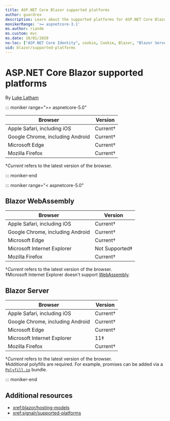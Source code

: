 ```yaml
---
title: ASP.NET Core Blazor supported platforms
author: guardrex
description: Learn about the supported platforms for ASP.NET Core Blazor.
monikerRange: '>= aspnetcore-3.1'
ms.author: riande
ms.custom: mvc
ms.date: 10/01/2020
no-loc: ["ASP.NET Core Identity", cookie, Cookie, Blazor, "Blazor Server", "Blazor WebAssembly", "Identity", "Let's Encrypt", Razor, SignalR]
uid: blazor/supported-platforms
---
```

# ASP.NET Core Blazor supported platforms

By [Luke Latham](https://github.com/guardrex)

::: moniker range=">= aspnetcore-5.0"

| Browser                          | Version         |
| -------------------------------- | --------------- |
| Apple Safari, including iOS      | Current&dagger; |
| Google Chrome, including Android | Current&dagger; |
| Microsoft Edge                   | Current&dagger; |
| Mozilla Firefox                  | Current&dagger; |  

&dagger;*Current* refers to the latest version of the browser.  

::: moniker-end

::: moniker range="< aspnetcore-5.0"

## Blazor WebAssembly

| Browser                          | Version               |
| -------------------------------- | --------------------- |
| Apple Safari, including iOS      | Current&dagger;       |
| Google Chrome, including Android | Current&dagger;       |
| Microsoft Edge                   | Current&dagger;       |
| Microsoft Internet Explorer      | Not Supported&Dagger; |
| Mozilla Firefox                  | Current&dagger;       |  

&dagger;*Current* refers to the latest version of the browser.  
&Dagger;Microsoft Internet Explorer doesn't support [WebAssembly](https://webassembly.org).

## Blazor Server

| Browser                          | Version         |
| -------------------------------- | --------------- |
| Apple Safari, including iOS      | Current&dagger; |
| Google Chrome, including Android | Current&dagger; |
| Microsoft Edge                   | Current&dagger; |
| Microsoft Internet Explorer      | 11&Dagger;      |
| Mozilla Firefox                  | Current&dagger; |

&dagger;*Current* refers to the latest version of the browser.  
&Dagger;Additional polyfills are required. For example, promises can be added via a [`Polyfill.io`](https://polyfill.io/v3/) bundle.

::: moniker-end

## Additional resources

* <xref:blazor/hosting-models>
* <xref:signalr/supported-platforms>
